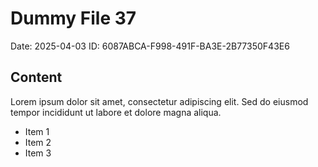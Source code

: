 # Dummy File 37

Date: 2025-04-03
ID: 6087ABCA-F998-491F-BA3E-2B77350F43E6

## Content

Lorem ipsum dolor sit amet, consectetur adipiscing elit.
Sed do eiusmod tempor incididunt ut labore et dolore magna aliqua.

* Item 1
* Item 2
* Item 3
